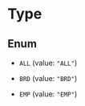 

# Type

## Enum


* `ALL` (value: `"ALL"`)

* `BRD` (value: `"BRD"`)

* `EMP` (value: `"EMP"`)



